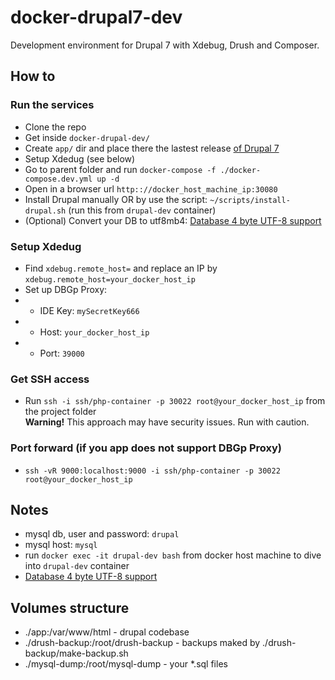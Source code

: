 # docker-drupal7-dev
Development environment for Drupal 7 with Xdebug, Drush and Composer.


## How to

### Run the services
* Clone the repo
* Get inside `docker-drupal-dev/`
* Create `app/` dir and place there the lastest release [of Drupal 7](https://www.drupal.org/project/drupal)
* Setup Xdedug (see below)
* Go to parent folder and run `docker-compose -f ./docker-compose.dev.yml up -d`
* Open in a browser url `http:://docker_host_machine_ip:30080`
* Install Drupal manually OR by use the script: `~/scripts/install-drupal.sh` (run this from `drupal-dev` container)
* (Optional) Convert your DB to utf8mb4: [Database 4 byte UTF-8 support](https://www.drupal.org/project/utf8mb4_convert)

### Setup Xdedug
* Find `xdebug.remote_host=` and replace an IP by `xdebug.remote_host=your_docker_host_ip`
* Set up DBGp Proxy:
* + IDE Key: `mySecretKey666`
* + Host: `your_docker_host_ip`
* + Port: `39000`

### Get SSH access
* Run `ssh -i ssh/php-container -p 30022 root@your_docker_host_ip` from the project folder  
**Warning!** This approach may have security issues. Run with caution.

### Port forward (if you app does not support DBGp Proxy)
* `ssh -vR 9000:localhost:9000 -i ssh/php-container -p 30022 root@your_docker_host_ip`


## Notes
* mysql db, user and password: `drupal`
* mysql host: `mysql`
* run `docker exec -it drupal-dev bash` from docker host machine to dive into `drupal-dev` container
* [Database 4 byte UTF-8 support](https://www.drupal.org/project/utf8mb4_convert)


## Volumes structure
* ./app:/var/www/html - drupal codebase
* ./drush-backup:/root/drush-backup - backups maked by ./drush-backup/make-backup.sh
* ./mysql-dump:/root/mysql-dump - your \*.sql files
